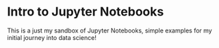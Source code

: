 # Intro to Jupyter Notebooks

This is a just my sandbox of Jupyter Notebooks, simple examples for my initial journey into data science!

